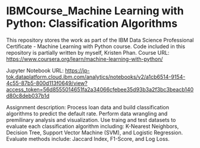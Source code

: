 # IBMCourse_Machine Learning with Python: Classification Algorithms
This repository stores the work as part of the IBM Data Science Professional Certificate - Machine Learning with Python course. Code included in this repository is partially written by myself, Kristen Phan. Course URL: https://www.coursera.org/learn/machine-learning-with-python/

Jupyter Notebook URL: https://jp-tok.dataplatform.cloud.ibm.com/analytics/notebooks/v2/a1cb6514-9154-4c55-87b5-800d113f0649/view?access_token=56d8555014651fa2a34066cfebee35d93b3a2f3bc3beacb140d80c8deb037b1d

Assignment description: Process loan data and build classification algorithms to predict the default rate. Perform data wrangling and premilinary analysis and visualization. Use traing and test datasets to evaluate each classification algorithm including: K-Nearest Neighbors, Decision Tree, Support Vector Machine (SVM), and Logistic Regression. Evaluate methods include: Jaccard Index, F1-Score, and Log Loss.  
